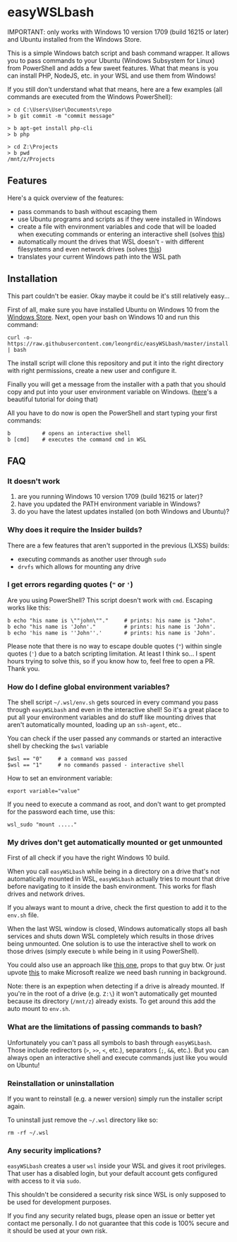 # easyWSLbash

IMPORTANT: only works with Windows 10 version 1709 (build 16215 or later) and Ubuntu installed from the Windows Store.

This is a simple Windows batch script and bash command wrapper. It allows you to pass commands to your Ubuntu (Windows Subsystem for Linux) from PowerShell and adds a few sweet features. What that means is you can install PHP, NodeJS, etc. in your WSL and use them from Windows!

If you still don't understand what that means, here are a few examples (all commands are executed from the Windows PowerShell):
```
> cd C:\Users\User\Documents\repo
> b git commit -m "commit message"
```

```
> b apt-get install php-cli
> b php
```

```
> cd Z:\Projects
> b pwd
/mnt/z/Projects
```

## Features

Here's a quick overview of the features:
-   pass commands to bash without escaping them
-   use Ubuntu programs and scripts as if they were installed in Windows
-   create a file with environment variables and code that will be loaded when executing commands or entering an interactive shell (solves [this](https://github.com/Microsoft/BashOnWindows/issues/219))
-   automatically mount the drives that WSL doesn't - with different filesystems and even network drives (solves [this](https://superuser.com/a/1133984/413987))
-   translates your current Windows path into the WSL path

## Installation

This part couldn't be easier. Okay maybe it could be it's still relatively easy...

First of all, make sure you have installed Ubuntu on Windows 10 from the [Windows Store](https://msdn.microsoft.com/en-us/commandline/wsl/install_guide). Next, open your bash on Windows 10 and run this command:
```
curl -o- https://raw.githubusercontent.com/leongrdic/easyWSLbash/master/install.sh | bash
```
The install script will clone this repository and put it into the right directory with right permissions, create a new user and configure it.

Finally you will get a message from the installer with a path that you should copy and put into your user environment variable on Windows. ([here](https://stackoverflow.com/a/44272417/1830738)'s a beautiful tutorial for doing that)

All you have to do now is open the PowerShell and start typing your first commands:
```
b          # opens an interactive shell
b [cmd]    # executes the command cmd in WSL
```

## FAQ
### It doesn't work
1.  are you running Windows 10 version 1709 (build 16215 or later)?
1.  have you updated the PATH environment variable in Windows?
1.  do you have the latest updates installed (on both Windows and Ubuntu)?

### Why does it require the Insider builds?
There are a few features that aren't supported in the previous (LXSS) builds:
-   executing commands as another user through `sudo`
-   `drvfs` which allows for mounting any drive

### I get errors regarding quotes (`"` or `'`)
Are you using PowerShell? This script doesn't work with `cmd`.
Escaping works like this:
```
b echo "his name is \""john\""."     # prints: his name is "John".
b echo "his name is 'John'."         # prints: his name is 'John'.
b echo 'his name is ''John''.'       # prints: his name is 'John'.
```
Please note that there is no way to escape double quotes (`"`) within single quotes (`'`) due to a batch scripting limitation. At least I think so... I spent hours trying to solve this, so if you know how to, feel free to open a PR. Thank you.

### How do I define global environment variables?
The shell script `~/.wsl/env.sh` gets sourced in every command you pass through `easyWSLbash` and even in the interactive shell! So it's a great place to put all your environment variables and do stuff like mounting drives that aren't automatically mounted, loading up an `ssh-agent`, etc..

You can check if the user passed any commands or started an interactive shell by checking the `$wsl` variable
```
$wsl == "0"     # a command was passed
$wsl == "1"     # no commands passed - interactive shell
```

How to set an environment variable:
```
export variable="value"
```

If you need to execute a command as root, and don't want to get prompted for the password each time, use this:
```
wsl_sudo "mount ....."
```

### My drives don't get automatically mounted or get unmounted
First of all check if you have the right Windows 10 build.

When you call `easyWSLbash` while being in a directory on a drive that's not automatically mounted in WSL, `easyWSLbash` actually tries to mount that drive before navigating to it inside the bash environment. This works for flash drives and network drives.

If you always want to mount a drive, check the first question to add it to the `env.sh` file.

When the last WSL window is closed, Windows automatically stops all bash services and shuts down WSL completely which results in those drives being unmounted. One solution is to use the interactive shell to work on those drives (simply execute `b` while being in it using PowerShell).

You could also use an approach like [this one](https://emil.fi/bashwin), props to that guy btw. Or just upvote [this](https://wpdev.uservoice.com/forums/266908-command-prompt-console-bash-on-ubuntu-on-windo/suggestions/13653522-consider-enabling-cron-jobs-daemons-and-background) to make Microsoft realize we need bash running in background.

Note: there is an expeption when detecting if a drive is already mounted. If you're in the root of a drive (e.g. `Z:\`) it won't automatically get mounted because its directory (`/mnt/z`) already exists. To get around this add the auto mount to `env.sh`.

### What are the limitations of passing commands to bash?
Unfortunately you can't pass all symbols to bash through `easyWSLbash`. Those include redirectors (`>`, `>>`, `<`, etc.), separators (`;`, `&&`, etc.). But you can always open an interactive shell and execute commands just like you would on Ubuntu!

### Reinstallation or uninstallation
If you want to reinstall (e.g. a newer version) simply run the installer script again.

To uninstall just remove the `~/.wsl` directory like so:
```
rm -rf ~/.wsl
```

### Any security implications?
`easyWSLbash` creates a user `wsl` inside your WSL and gives it root privileges. That user has a disabled login, but your default account gets configured with access to it via `sudo`.

This shouldn't be considered a security risk since WSL is only supposed to be used for development purposes.

If you find any security related bugs, please open an issue or better yet contact me personally. I do not guarantee that this code is 100% secure and it should be used at your own risk.
